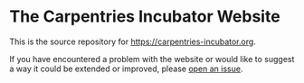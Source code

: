 # The Carpentries Incubator Website

This is the source repository for https://carpentries-incubator.org.

If you have encountered a problem with the website or 
would like to suggest a way it could be extended or improved,
please [open an issue](https://github.com/carpentries-incubator/carpentries-incubator.org/issues/new/choose).
